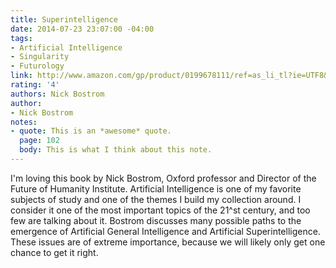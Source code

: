```yaml
---
title: Superintelligence
date: 2014-07-23 23:07:00 -04:00
tags:
- Artificial Intelligence
- Singularity
- Futurology
link: http://www.amazon.com/gp/product/0199678111/ref=as_li_tl?ie=UTF8&camp=1789&creative=9325&creativeASIN=0199678111&linkCode=as2&tag=tress-20&linkId=EL6K2ZW25QO5E7QZ
rating: '4'
authors: Nick Bostrom
author:
- Nick Bostrom
notes:
- quote: This is an *awesome* quote.
  page: 102
  body: This is what I think about this note.
---
```


I'm loving this book by Nick Bostrom, Oxford professor and Director of the Future of Humanity Institute. Artificial Intelligence is one of my favorite subjects of study and one of the themes I build my  collection around. I consider it one of the most important topics of the 21^st century, and too few are talking about it. Bostrom discusses many possible paths to the emergence of Artificial General Intelligence and Artificial Superintelligence. These issues are of extreme importance, because we will likely only get one chance to get it right.
